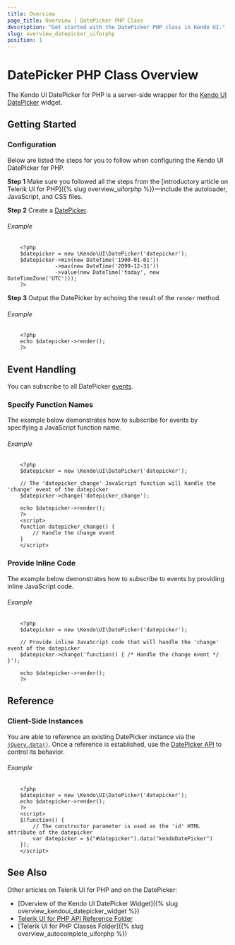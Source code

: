 ```yaml
---
title: Overview
page_title: Overview | DatePicker PHP Class
description: "Get started with the DatePicker PHP class in Kendo UI."
slug: overview_datepicker_uiforphp
position: 1
---
```


# DatePicker PHP Class Overview

The Kendo UI DatePicker for PHP is a server-side wrapper for the [Kendo UI DatePicker](/api/javascript/ui/datepicker) widget.

## Getting Started

### Configuration

Below are listed the steps for you to follow when configuring the Kendo UI DatePicker for PHP.

**Step 1** Make sure you followed all the steps from the [introductory article on Telerik UI for PHP]({% slug overview_uiforphp %})&mdash;include the autoloader, JavaScript, and CSS files.

**Step 2** Create a [DatePicker](/api/javascript/ui/datepicker).

###### Example

        <?php
        $datepicker = new \Kendo\UI\DatePicker('datepicker');
        $datepicker->min(new DateTime('1900-01-01'))
                   ->max(new DateTime('2099-12-31'))
                   ->value(new DateTime('today', new DateTimeZone('UTC')));
        ?>

**Step 3** Output the DatePicker by echoing the result of the `render` method.

###### Example

        <?php
        echo $datepicker->render();
        ?>

## Event Handling

You can subscribe to all DatePicker [events](/api/javascript/ui/datepicker#events).

### Specify Function Names

The example below demonstrates how to subscribe for events by specifying a JavaScript function name.

###### Example

        <?php
        $datepicker = new \Kendo\UI\DatePicker('datepicker');

        // The 'datepicker_change' JavaScript function will handle the 'change' event of the datepicker
        $datepicker->change('datepicker_change');

        echo $datepicker->render();
        ?>
        <script>
        function datepicker_change() {
            // Handle the change event
        }
        </script>

### Provide Inline Code

The example below demonstrates how to subscribe to events by providing inline JavaScript code.

###### Example

        <?php
        $datepicker = new \Kendo\UI\DatePicker('datepicker');

        // Provide inline JavaScript code that will handle the 'change' event of the datepicker
        $datepicker->change('function() { /* Handle the change event */ }');

        echo $datepicker->render();
        ?>

<!--*-->
## Reference

### Client-Side Instances

You are able to reference an existing DatePicker instance via the [`jQuery.data()`](http://api.jquery.com/jQuery.data/). Once a reference is established, use the [DatePicker API](/api/javascript/ui/datepicker#methods) to control its behavior.

###### Example

        <?php
        $datepicker = new \Kendo\UI\DatePicker('datepicker');
        echo $datepicker->render();
        ?>
        <script>
        $(function() {
            // The constructor parameter is used as the 'id' HTML attribute of the datepicker
            var datepicker = $("#datepicker").data("kendoDatePicker")
        });
        </script>

## See Also

Other articles on Telerik UI for PHP and on the DatePicker:

* [Overview of the Kendo UI DatePicker Widget]({% slug overview_kendoui_datepicker_widget %})
* [Telerik UI for PHP API Reference Folder](/api/php/Kendo/UI/AutoComplete)
* [Telerik UI for PHP Classes Folder]({% slug overview_autocomplete_uiforphp %})
